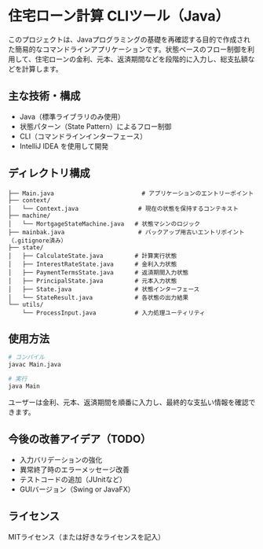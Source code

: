 # 住宅ローン計算 CLIツール（Java）

このプロジェクトは、Javaプログラミングの基礎を再確認する目的で作成された簡易的なコマンドラインアプリケーションです。状態ベースのフロー制御を利用して、住宅ローンの金利、元本、返済期間などを段階的に入力し、総支払額などを計算します。

## 主な技術・構成

- Java（標準ライブラリのみ使用）
- 状態パターン（State Pattern）によるフロー制御
- CLI（コマンドラインインターフェース）
- IntelliJ IDEA を使用して開発

## ディレクトリ構成

```
├── Main.java                         # アプリケーションのエントリーポイント
├── context/
│   └── Context.java                 # 現在の状態を保持するコンテキスト
├── machine/
│   └── MortgageStateMachine.java   # 状態マシンのロジック
├── mainbak.java                     # バックアップ用古いエントリポイント（.gitignore済み）
├── state/
│   ├── CalculateState.java         # 計算実行状態
│   ├── InterestRateState.java      # 金利入力状態
│   ├── PaymentTermsState.java      # 返済期間入力状態
│   ├── PrincipalState.java         # 元本入力状態
│   ├── State.java                  # 状態インターフェース
│   └── StateResult.java            # 各状態の出力結果
└── utils/
    └── ProcessInput.java           # 入力処理ユーティリティ
```

## 使用方法

```bash
# コンパイル
javac Main.java

# 実行
java Main
```

ユーザーは金利、元本、返済期間を順番に入力し、最終的な支払い情報を確認できます。

## 今後の改善アイデア（TODO）

- 入力バリデーションの強化
- 異常終了時のエラーメッセージ改善
- テストコードの追加（JUnitなど）
- GUIバージョン（Swing or JavaFX）

## ライセンス

MITライセンス（または好きなライセンスを記入）

